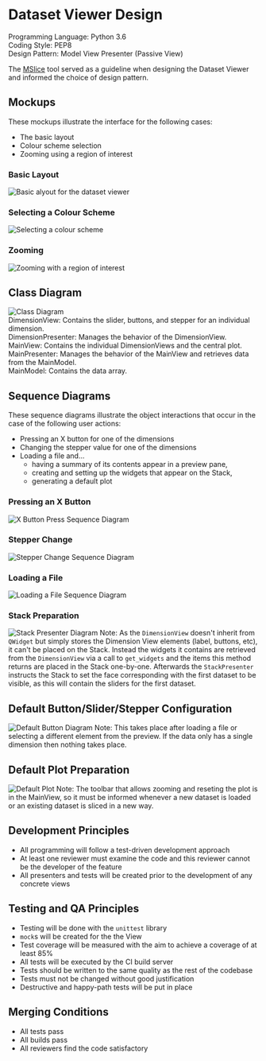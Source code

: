 # Dataset Viewer Design

Programming Language: Python 3.6  
Coding Style: PEP8  
Design Pattern: Model View Presenter (Passive View)

The [MSlice](https://github.com/mantidproject/mslice) tool served as a guideline when designing the Dataset Viewer and informed the choice of design pattern.
## Mockups
These mockups illustrate the interface for the following cases:
* The basic layout
* Colour scheme selection
* Zooming using a region of interest
### Basic Layout
![Basic alyout for the dataset viewer](BasicLayout.png)
### Selecting a Colour Scheme
![Selecting a colour scheme](ColourScheme.png)
### Zooming
![Zooming with a region of interest](Zoom.png)

## Class Diagram
![Class Diagram](ClassDiagram.png)  
DimensionView: Contains the slider, buttons, and stepper for an individual dimension.  
DimensionPresenter: Manages the behavior of the DimensionView.  
MainView: Contains the individual DimensionViews and the central plot.  
MainPresenter: Manages the behavior of the MainView and retrieves data from the MainModel.  
MainModel: Contains the data array. 
## Sequence Diagrams
These sequence diagrams illustrate the object interactions that occur in the case of the following user actions: 
* Pressing an X button for one of the dimensions
* Changing the stepper value for one of the dimensions
* Loading a file and...
    * having a summary of its contents appear in a preview pane,
    * creating and setting up the widgets that appear on the Stack,
    * generating a default plot
### Pressing an X Button
![X Button Press Sequence Diagram](XButtonPress.png)
### Stepper Change
![Stepper Change Sequence Diagram](StepperChange.png)
### Loading a File 
![Loading a File Sequence Diagram](FileLoad.png)
### Stack Preparation
![Stack Presenter Diagram](LoadDatatoStackPresenter.png)
Note: As the `DimensionView` doesn't inherit from `QWidget` but simply stores the Dimension View elements (label, buttons, etc), it can't be placed on the Stack. Instead the widgets it contains are retrieved from the `DimensionView` via a call to `get_widgets` and the items this method returns are placed in the Stack one-by-one.
Afterwards the `StackPresenter` instructs the Stack to set the face corresponding with the first dataset to be visible, as this will contain the sliders for the first dataset.
## Default Button/Slider/Stepper Configuration
![Default Button Diagram](DefaultButtons.png)
Note: This takes place after loading a file or selecting a different element from the preview. If the data only has a single dimension then nothing takes place.
## Default Plot Preparation
![Default Plot](DefaultPlot.png)
Note: The toolbar that allows zooming and reseting the plot is in the MainView, so it must be informed whenever a new dataset is loaded or an existing dataset is sliced in a new way.
## Development Principles
* All programming will follow a test-driven development approach
* At least one reviewer must examine the code and this reviewer cannot be the developer of the feature
* All presenters and tests will be created prior to the development of any concrete views
## Testing and QA Principles
* Testing will be done with the `unittest` library
* `mock`s will be created for the the View
* Test coverage will be measured with the aim to achieve a coverage of at least 85%
* All tests will be executed by the CI build server
* Tests should be written to the same quality as the rest of the codebase
* Tests must not be changed without good justification
* Destructive and happy-path tests will be put in place
## Merging Conditions
* All tests pass
* All builds pass
* All reviewers find the code satisfactory
